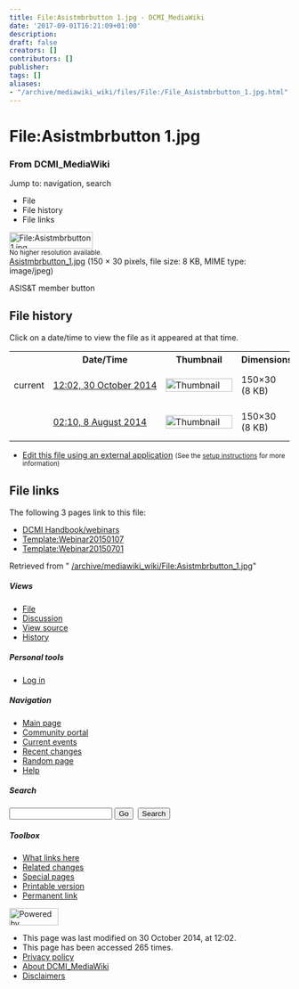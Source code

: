 ```yaml
---
title: File:Asistmbrbutton 1.jpg - DCMI_MediaWiki
date: '2017-09-01T16:21:09+01:00'
description: 
draft: false
creators: []
contributors: []
publisher: 
tags: []
aliases:
- "/archive/mediawiki_wiki/files/File:/File_Asistmbrbutton_1.jpg.html"
---
```


<a id="top"></a>
# File:Asistmbrbutton 1.jpg

### From DCMI\_MediaWiki

Jump to: navigation, search
<!-- start content -->
- File
- File history
- File links

 [<img alt="File:Asistmbrbutton 1.jpg" src="/images/2/28/Asistmbrbutton_1.jpg" width="150" height="30">](/archive/mediawiki_wiki/files/Asistmbrbutton_1.jpg)  
<small>No higher resolution available.</small>  
 [Asistmbrbutton\_1.jpg](/images/2/28/Asistmbrbutton_1.jpg)‎ (150 × 30 pixels, file size: 8 KB, MIME type: image/jpeg)

ASIS&T member button

<!-- 
NewPP limit report
Preprocessor node count: 1/1000000
Post-expand include size: 0/2097152 bytes
Template argument size: 0/2097152 bytes
Expensive parser function count: 0/100
-->
## File history

Click on a date/time to view the file as it appeared at that time.

<table class="wikitable filehistory">
  <tr>
    <td></td>
    <th>Date/Time</th>
    <th>Thumbnail</th>
    <th>Dimensions</th>
    <th>User</th>
    <th>Comment</th>
  </tr>
  <tr>
    <td>current</td>
    <td class="filehistory-selected" style="white-space: nowrap;"><a href="/archive/mediawiki_wiki/files/Asistmbrbutton_1.jpg">12:02, 30 October 2014</a></td>
    <td><a href="/images/2/28/Asistmbrbutton_1.jpg"><img alt="Thumbnail for version as of 12:02, 30 October 2014" src="/images/2/28/Asistmbrbutton_1.jpg" width="120" height="24"></a></td>
    <td>150×30 <span style="white-space: nowrap;">(8 KB)</span>
    </td>
    <td>
      <a href="/index.php/User:WikiSysop" title="User:WikiSysop" class="mw-userlink">WikiSysop</a> <span style="white-space: nowrap;"> <span class="mw-usertoollinks">(<a href="/index.php?title=User_talk:WikiSysop&amp;action=edit&amp;redlink=1" class="new" title="User talk:WikiSysop (page does not exist)">Talk</a> | <a href="/index.php/Special:Contributions/WikiSysop" title="Special:Contributions/WikiSysop">contribs</a>)</span></span>
    </td>
    <td> <span class="comment">(ASIS&amp;T member button)</span>
    </td>
  </tr>
  <tr>
    <td></td>
    <td style="white-space: nowrap;"><a href="/images/archive/2/28/20141030120228%21Asistmbrbutton_1.jpg">02:10, 8 August 2014</a></td>
    <td><a href="/images/archive/2/28/20141030120228%21Asistmbrbutton_1.jpg"><img alt="Thumbnail for version as of 02:10, 8 August 2014" src="/images/archive/2/28/20141030120228%21Asistmbrbutton_1.jpg" width="120" height="24"></a></td>
    <td>150×30 <span style="white-space: nowrap;">(8 KB)</span>
    </td>
    <td>
      <a href="/index.php?title=User:StuartSutton&amp;action=edit&amp;redlink=1" class="new mw-userlink" title="User:StuartSutton (page does not exist)">StuartSutton</a> <span style="white-space: nowrap;"> <span class="mw-usertoollinks">(<a href="/index.php?title=User_talk:StuartSutton&amp;action=edit&amp;redlink=1" class="new" title="User talk:StuartSutton (page does not exist)">Talk</a> | <a href="/index.php/Special:Contributions/StuartSutton" title="Special:Contributions/StuartSutton">contribs</a>)</span></span>
    </td>
    <td> <span class="comment">(ASIS&amp;T member button)</span>
    </td>
  </tr>
</table>

  

- [Edit this file using an external application](/index.php?title=File:Asistmbrbutton_1.jpg&action=edit&externaledit=true&mode=file "File:Asistmbrbutton 1.jpg") <small>(See the <a href="http://www.mediawiki.org/wiki/Manual:External_editors" class="external text" rel="nofollow">setup instructions</a> for more information)</small>

## File links

The following 3 pages link to this file:

- [DCMI Handbook/webinars](/index.php/DCMI_Handbook/webinars "DCMI Handbook/webinars")
- [Template:Webinar20150107](/index.php/Template:Webinar20150107 "Template:Webinar20150107")
- [Template:Webinar20150701](/index.php/Template:Webinar20150701 "Template:Webinar20150701")

Retrieved from " [/archive/mediawiki_wiki/File:Asistmbrbutton\_1.jpg](/archive/mediawiki_wiki/files/File:/File:Asistmbrbutton_1.jpg.html)"

<!-- end content -->

##### Views

- [File](/archive/mediawiki_wiki/files/File:/File:Asistmbrbutton_1.jpg.html "View the file page [c]")
- [Discussion](/index.php?title=File_talk:Asistmbrbutton_1.jpg&action=edit&redlink=1 "Discussion about the content page [t]")
- [View source](/index.php?title=File:Asistmbrbutton_1.jpg&action=edit "This page is protected.
You can view its source [e]")
- [History](/index.php?title=File:Asistmbrbutton_1.jpg&action=history "Past revisions of this page [h]")

##### Personal tools

- [Log in](/index.php?title=Special:UserLogin&returnto=File:Asistmbrbutton_1.jpg "You are encouraged to log in; however, it is not mandatory [o]")

<script type="text/javascript"> if (window.isMSIE55) fixalpha(); </script>

##### Navigation

- [Main page](/index.php/Main_Page "Visit the main page [z]")
- [Community portal](/index.php/DCMI_MediaWiki:Community_portal "About the project, what you can do, where to find things")
- [Current events](/index.php/DCMI_MediaWiki:Current_events "Find background information on current events")
- [Recent changes](/index.php/Special:RecentChanges "The list of recent changes in the wiki [r]")
- [Random page](/index.php/Special:Random "Load a random page [x]")
- [Help](/index.php/Help:Contents "The place to find out")

##### <label for="searchInput">Search</label>

<form action="/index.php" id="searchform">
				<input type="hidden" name="title" value="Special:Search">
				<input id="searchInput" title="Search DCMI_MediaWiki" accesskey="f" type="search" name="search">
				<input type="submit" name="go" class="searchButton" id="searchGoButton" value="Go" title="Go to a page with this exact name if exists"> 
				<input type="submit" name="fulltext" class="searchButton" id="mw-searchButton" value="Search" title="Search the pages for this text">
			</form>

##### Toolbox

- [What links here](/index.php/Special:WhatLinksHere/File:Asistmbrbutton_1.jpg "List of all wiki pages that link here [j]")
- [Related changes](/index.php/Special:RecentChangesLinked/File:Asistmbrbutton_1.jpg "Recent changes in pages linked from this page [k]")
- [Special pages](/index.php/Special:SpecialPages "List of all special pages [q]")
- [Printable version](/index.php?title=File:Asistmbrbutton_1.jpg&printable=yes "Printable version of this page [p]")
- [Permanent link](/index.php?title=File:Asistmbrbutton_1.jpg&oldid=8608 "Permanent link to this revision of the page")

<!-- end of the left (by default at least) column -->

 [<img src="/skins/common/images/poweredby_mediawiki_88x31.png" height="31" width="88" alt="Powered by MediaWiki">](http://www.mediawiki.org/)

- This page was last modified on 30 October 2014, at 12:02.
- This page has been accessed 265 times.
- [Privacy policy](/index.php/DCMI_MediaWiki:Privacy_policy "DCMI MediaWiki:Privacy policy")
- [About DCMI\_MediaWiki](/index.php/DCMI_MediaWiki:About "DCMI MediaWiki:About")
- [Disclaimers](/index.php/DCMI_MediaWiki:General_disclaimer "DCMI MediaWiki:General disclaimer")

<script>if (window.runOnloadHook) runOnloadHook();</script><!-- Served in 0.462 secs. -->
